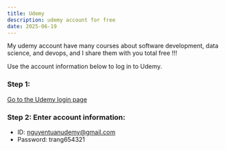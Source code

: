 ```yaml
---
title: Udemy
description: udemy account for free
date: 2025-06-19
---
```


My udemy account have many courses about software development, data science, and devops, and I share them with you total free !!!

Use the account information below to log in to Udemy.

### Step 1:

[Go to the Udemy login page](https://www.udemy.com)

### Step 2: Enter account information:

- ID: nguyentuanudemy@gmail.com
- Password: trang654321
